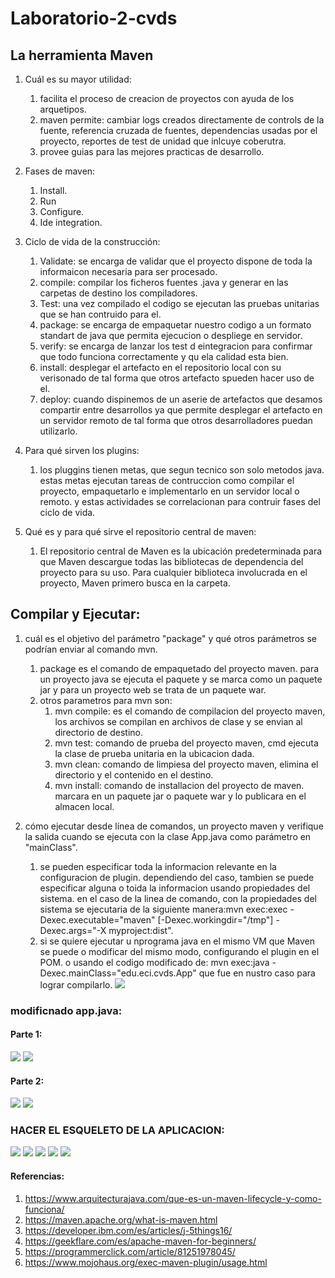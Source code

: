 # Laboratorio-2-cvds
## La herramienta Maven
1. Cuál es su mayor utilidad:
	1. facilita el proceso de creacion de proyectos con ayuda de los arquetipos.
	2. maven permite: cambiar logs creados directamente de controls de la fuente, referencia cruzada de fuentes, dependencias usadas por el proyecto, reportes de test de unidad que inlcuye coberutra.
	3. provee guias para las mejores practicas de desarrollo.

2. Fases de maven:
	1. Install.
	2. Run
	3. Configure.
	4. Ide integration.
3. Ciclo de vida de la construcción:
	1. Validate: se encarga de validar que el proyecto dispone de toda la informaicon necesaria para ser procesado.
	2. compile: compilar los ficheros fuentes .java y generar en las carpetas de destino los compiladores.
	3. Test: una vez compilado el codigo se ejecutan las pruebas unitarias que se han contruido para el.
	4. package: se encarga de empaquetar nuestro codigo a un formato standart de java que permita ejecucion o despliege en servidor.
	5. verify: se encarga de lanzar los test d eintegracion para confirmar que todo funciona correctamente y qu ela calidad esta bien.
	6. install: desplegar el artefacto en el repositorio local con su verisonado de tal forma que otros artefacto spueden hacer uso de el.
	7. deploy: cuando dispinemos de un aserie de artefactos que desamos compartir entre desarrollos ya que permite desplegar el artefacto en un servidor remoto de tal forma que otros desarrolladores puedan utilizarlo.

4. Para qué sirven los plugins:
	1. los pluggins tienen metas, que segun tecnico son solo metodos java. estas metas ejecutan tareas de contruccion como compilar el proyecto, empaquetarlo e implementarlo en un servidor local o remoto. y estas actividades se correlacionan para contruir fases del ciclo de vida.
5. Qué es y para qué sirve el repositorio central de maven:
	1. El repositorio central de Maven es la ubicación predeterminada para que Maven descargue todas las bibliotecas de dependencia del proyecto para su uso. Para cualquier biblioteca involucrada en el proyecto, Maven primero busca en la carpeta.




## Compilar y Ejecutar:

1. cuál es el objetivo del parámetro "package" y qué otros parámetros se podrían enviar al comando mvn.
	1. package es el comando de empaquetado del proyecto maven. para un proyecto java se ejecuta el paquete y se marca como un paquete jar y para un proyecto web se trata de un paquete war.
	2. otros parametros para mvn son: 
		1. mvn compile: es el comando de compilacion del proyecto maven, los archivos se compilan en archivos de clase y se envian al directorio de destino.
		2. mvn test: comando de prueba del proyecto maven, cmd ejecuta la clase de prueba unitaria en la ubicacion dada.
		3. mvn clean: comando de limpiesa del proyecto maven, elimina el directorio y el contenido en el destino.
		4. mvn install: comando de installacion del proyecto de maven. marcara en un paquete jar o paquete war y lo publicara en el almacen local.

2. cómo ejecutar desde línea de comandos, un proyecto maven y verifique la salida cuando se ejecuta con la clase App.java como parámetro en "mainClass".
	1. se pueden especificar toda la informacion relevante en la configuracion de plugin. dependiendo del caso, tambien se puede especificar alguna o toida la informacion usando propiedades del sistema. en el caso de la linea de comando, con la propiedades del sistema se ejecutaria de la siguiente manera:mvn exec:exec -Dexec.executable="maven" [-Dexec.workingdir="/tmp"] -Dexec.args="-X myproject:dist". 
	2. si se quiere ejecutar u nprograma java en el mismo VM que Maven se puede o modificar del mismo modo, configurando el plugin en el POM. o usando el codigo modificado de: mvn exec:java -Dexec.mainClass="edu.eci.cvds.App" que fue en nustro caso para lograr compilarlo.
![](https://i.postimg.cc/RFzXMH9R/compilar-maven.jpg)

### modificnado app.java:
#### Parte 1:

![](https://i.postimg.cc/c1tkQ0kw/maven3.jpg)
![](https://i.postimg.cc/3JMS1Vz6/maven-2.jpg)

#### Parte 2:
![](https://i.postimg.cc/L8JJsQ89/maven4.jpg)
![](https://i.postimg.cc/sxfXCwLR/maven5.jpg)

### HACER EL ESQUELETO DE LA APLICACION:

![](https://i.postimg.cc/7YMw3pKP/maven6.jpg)
![](https://i.postimg.cc/dV5FXGMz/maven7.jpg)
![](https://i.postimg.cc/MGXw8XqX/maven8.jpg)
![](https://i.postimg.cc/Gp4W5Nxy/maven-9.jpg)
![](https://i.postimg.cc/HsTfgjtH/maven10.jpg)




#### Referencias:
1. https://www.arquitecturajava.com/que-es-un-maven-lifecycle-y-como-funciona/
2. https://maven.apache.org/what-is-maven.html
3. https://developer.ibm.com/es/articles/j-5things16/
4. https://geekflare.com/es/apache-maven-for-beginners/
5. https://programmerclick.com/article/81251978045/
6. https://www.mojohaus.org/exec-maven-plugin/usage.html

